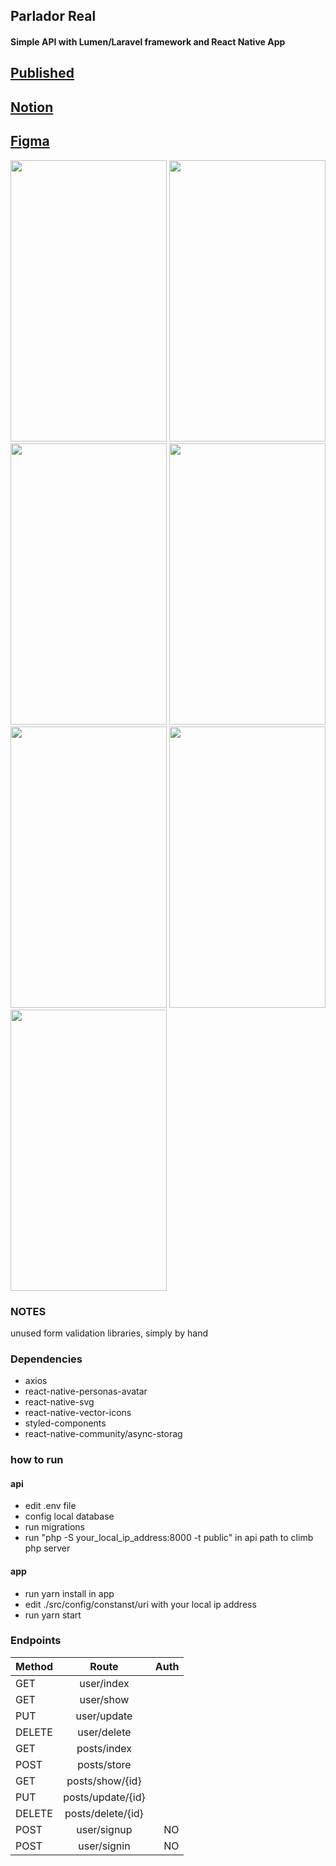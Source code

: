 ## Parlador Real

#### Simple API with Lumen/Laravel framework and React Native App

## [Published](https://expo.io/@brenog/projects/app_parlador)
## [Notion](https://www.notion.so/Codificar-Full-Stack-Developer-6e5763cb3de94e75b87669759b479c98)
## [Figma](https://www.figma.com/file/Ftlc8kiZXzjtMWdIGCWQCa/Untitled?node-id=0%3A1)


<div display="flex">
  <img width="250px" height="450px" src="https://user-images.githubusercontent.com/46490801/99891854-26345580-2c4d-11eb-8b36-9f6fe373aa55.jpeg"/>
  <img width="250px" height="450px" src="https://user-images.githubusercontent.com/46490801/99891855-26ccec00-2c4d-11eb-8caf-8cf971f8ee3c.jpeg"/>
  <img width="250px" height="450px" src="https://user-images.githubusercontent.com/46490801/99891848-23396500-2c4d-11eb-9109-6168123a7a51.jpeg"/>
  <img width="250px" height="450px" src="https://user-images.githubusercontent.com/46490801/99891850-246a9200-2c4d-11eb-839a-e9e9b4d80fd9.jpeg"/>
  <img width="250px" height="450px" src="https://user-images.githubusercontent.com/46490801/99891851-25032880-2c4d-11eb-9af3-8cb69eccc84c.jpeg"/>
  <img width="250px" height="450px" src="https://user-images.githubusercontent.com/46490801/99891852-259bbf00-2c4d-11eb-95c6-a3375ae6fc0f.jpeg"/>
  <img width="250px" height="450px" src="https://user-images.githubusercontent.com/46490801/99891853-259bbf00-2c4d-11eb-9d54-069484e9b089.jpeg"/>
</div>


### NOTES

unused form validation libraries, simply by hand


### Dependencies

* axios
* react-native-personas-avatar
* react-native-svg
* react-native-vector-icons
* styled-components
* react-native-community/async-storag


### how to run

#### api

* edit .env file
* config local database
* run migrations
* run "php -S your_local_ip_address:8000 -t public" in api path to climb php server

#### app

* run yarn install in app
* edit ./src/config/constanst/uri with your local ip address
* run yarn start


### Endpoints

| Method    |      Route         |  Auth |
|---------- |:------------------:|------:|
| GET       | user/index         |
| GET       | user/show          |
| PUT       | user/update        |
| DELETE    | user/delete        |
| GET       | posts/index        |
| POST      | posts/store        |
| GET       | posts/show/{id}    |
| PUT       | posts/update/{id}  |
| DELETE    | posts/delete/{id}  |
| POST      | user/signup        |  NO
| POST      | user/signin        |  NO
